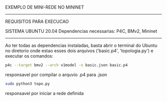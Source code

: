 EXEMPLO DE MINI-REDE NO MININET

----------------------------------------------------------------------------------------------

REQUISITOS PARA EXECUCAO

SISTEMA UBUNTU 20.04
Dependencias necessarias: P4C, BMv2, Mininet

---------------------------------------------------------------------------------------------

Ao ter todas as dependencias instaladas, basta abrir o terminal do Ubuntu no diretorio onde estao esses dois arquivos ('basic.p4', 'topologia.py') e executar os comandos:

```bash
p4c --target bmv2 --arch v1model -o basic.json basic.p4 
```
responsavel por compilar o arquvio .p4 para .json

```bash
sudo python3 topo.py
```
responsavel por iniciar a rede definida

